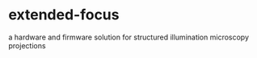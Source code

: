 # extended-focus
a hardware and firmware solution for structured illumination microscopy projections
